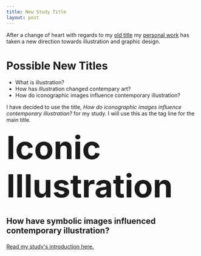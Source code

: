 ```yaml
---
title: New Study Title
layout: post
---
```


After a change of heart with regards to my [old title](/2009/09/22/study-title/) my [personal work](/work/) has taken a new direction towards illustration and graphic design.

# Possible New Titles

* What is illustration?
* How has illustration changed contempary art?
* How do iconographic images influence contemporary illustration?

I have decided to use the title, *How do iconographic images influence contemporary illustration?* for my study. I will use this as the tag line for the main title.

<h1 style="font-size: 600%; margin: 0;">Iconic Illustration</h1>
<h3 style="font-size: 150%;">How have symbolic images influenced contemporary illustration?</h3>

[Read my study's introduction here.](new-introduction.html)